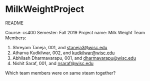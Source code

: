# MilkWeightProject
README

Course: cs400
Semester: Fall 2019
Project name: Milk Weight
Team Members:
1. Shreyam Taneja, 001, and staneja3@wisc.edu
2. Atharva Kudkilwar, 002, and kudkilwar@wisc.edu
3. Abhilash Dharmavarapu, 001, and dharmavarapu@wisc.edu
4. Nishit Saraf, 001, and nsaraf@wisc.edu

Which team members were on same xteam together?
